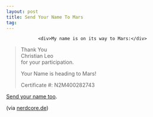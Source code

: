 ```yaml
---
layout: post
title: Send Your Name To Mars
tag: 
---
```



                <div>My name is on its way to Mars:</div>
<blockquote>
<div>Thank You</div>
<div>Christian Leo</div>
for your participation.

Your Name is heading to Mars!
<div>Certificate #: N2M400282743</div></blockquote>
<div><a href="http://mars9.jpl.nasa.gov/msl/participate/sendyourname/index.cfm">Send your name too</a>.</div>
<p>(via <a href="http://www.nerdcore.de/wp/2009/07/16/rene-walter-of-mars/">nerdcore.de</a>)</p>
            
